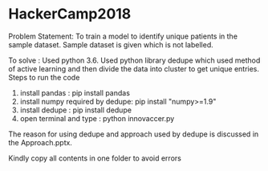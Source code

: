 # HackerCamp2018


Problem Statement:
To train a model to identify unique patients in the sample dataset.
Sample dataset is given which is not labelled.

To solve :
Used python 3.6.
Used python library dedupe which used method of active learning and then divide the data into cluster to get unique entries.
Steps to run the code
1. install pandas : pip install pandas
2. install numpy required by dedupe: pip install "numpy>=1.9"
3. install dedupe : pip install dedupe
4. open terminal and type : python innovaccer.py

The reason for using dedupe and approach used by dedupe is discussed in the Approach.pptx.


Kindly copy all contents in one folder to avoid errors
